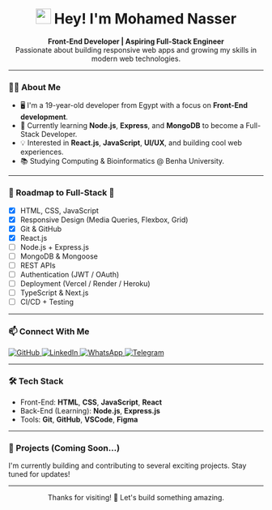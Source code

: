<h1 align="center">
  <img src="https://emojis.slackmojis.com/emojis/images/1531849430/4246/blob-sunglasses.gif" width="30"/>
  Hey! I'm Mohamed Nasser
</h1>

<p align="center">
  <b>Front-End Developer | Aspiring Full-Stack Engineer</b><br/>
  Passionate about building responsive web apps and growing my skills in modern web technologies.
</p>

---

### 🧑‍💻 About Me

- 🖥️ I'm a 19-year-old developer from Egypt with a focus on **Front-End development**.
- 🌱 Currently learning **Node.js**, **Express**, and **MongoDB** to become a Full-Stack Developer.
- 💡 Interested in **React.js**, **JavaScript**, **UI/UX**, and building cool web experiences.
- 📚 Studying Computing & Bioinformatics @ Benha University.

---

### 🔭 Roadmap to Full-Stack 🚀

- [x] HTML, CSS, JavaScript
- [x] Responsive Design (Media Queries, Flexbox, Grid)
- [x] Git & GitHub
- [x] React.js
- [ ] Node.js + Express.js
- [ ] MongoDB & Mongoose
- [ ] REST APIs
- [ ] Authentication (JWT / OAuth)
- [ ] Deployment (Vercel / Render / Heroku)
- [ ] TypeScript & Next.js
- [ ] CI/CD + Testing

---

### 📫 Connect With Me

<p>
  <a href="https://github.com/MohamedNasserG" target="_blank">
    <img alt="GitHub" src="https://img.shields.io/badge/GitHub-%2312100E.svg?&style=for-the-badge&logo=github&logoColor=white"/>
  </a>
  <a href="https://www.linkedin.com/in/mohamed-nasser-9588a533b" target="_blank">
    <img alt="LinkedIn" src="https://img.shields.io/badge/LinkedIn-%230077B5.svg?&style=for-the-badge&logo=linkedin&logoColor=white"/>
  </a>
  <a href="https://wa.me/201061964236" target="_blank">
    <img alt="WhatsApp" src="https://img.shields.io/badge/WhatsApp-25D366?style=for-the-badge&logo=whatsapp&logoColor=white"/>
  </a>
  <a href="https://t.me/+201061964236" target="_blank">
    <img alt="Telegram" src="https://img.shields.io/badge/Telegram-2CA5E0?style=for-the-badge&logo=telegram&logoColor=white"/>
  </a>
</p>

---

### 🛠 Tech Stack

- Front-End: **HTML**, **CSS**, **JavaScript**, **React**
- Back-End (Learning): **Node.js**, **Express.js**
- Tools: **Git**, **GitHub**, **VSCode**, **Figma**

---

### 📌 Projects (Coming Soon...)

I'm currently building and contributing to several exciting projects. Stay tuned for updates!

---

<p align="center">Thanks for visiting! 🚀 Let's build something amazing.</p>
